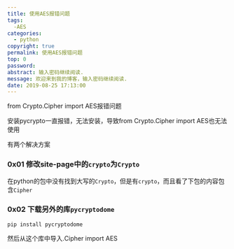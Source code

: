 ```yaml
---
title: 使用AES报错问题
tags:
  -AES
categories:
  - python
copyright: true
permalink: 使用AES报错问题
top: 0
password: 
abstract: 输入密码继续阅读.
message: 欢迎来到我的博客，输入密码继续阅读.
date: 2019-08-25 17:13:00
---
```

from Crypto.Cipher import AES报错问题

<!--more-->

安装pycrypto一直报错，无法安装，导致from Crypto.Cipher import AES也无法使用

有两个解决方案
### 0x01 修改site-page中的`crypto`为`Crypto`

在python的包中没有找到大写的`Crypto`，但是有`crypto`，而且看了下包的内容包含`Cipher`

### 0x02 下载另外的库`pycryptodome`

```
pip install pycryptodome
```

然后从这个库中导入.Cipher import AES